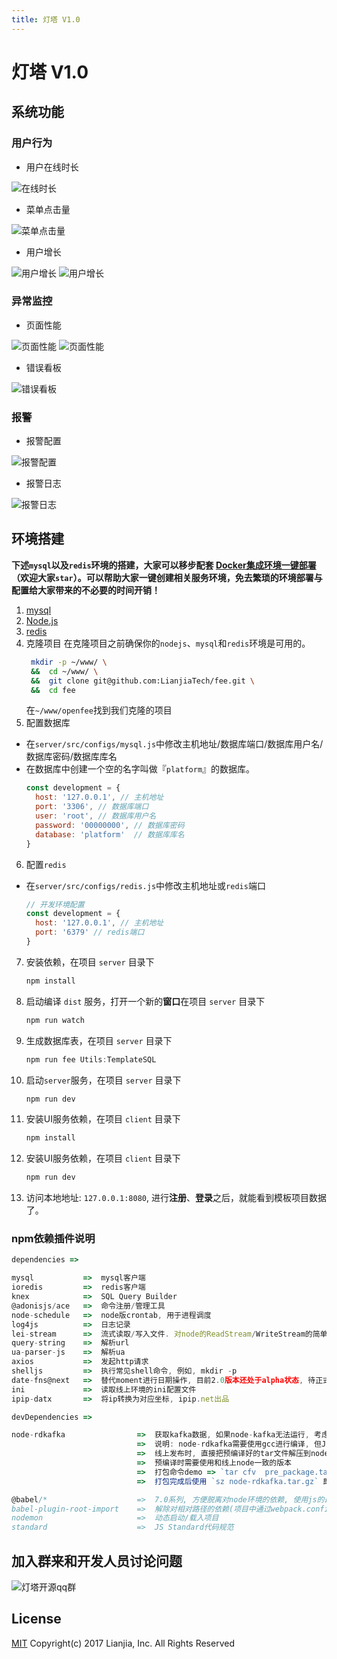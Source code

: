 ```yaml
---
title: 灯塔 V1.0
---
```



# 灯塔 V1.0

## 系统功能

### 用户行为

- 用户在线时长

![在线时长](/FEE-doc/images/fee/1.0/onlineTime.png)

- 菜单点击量

![菜单点击量](/FEE-doc/images/fee/1.0/menuClick.jpg)

- 用户增长

![用户增长](/FEE-doc/images/fee/1.0/userGrowth_01.jpg)
![用户增长](/FEE-doc/images/fee/1.0/userGrowth_02.jpg)

### 异常监控

- 页面性能

![页面性能](/FEE-doc/images/fee/1.0/perf_01.jpg)
![页面性能](/FEE-doc/images/fee/1.0/perf_02.jpg)

- 错误看板

![错误看板](/FEE-doc/images/fee/1.0/error.jpg)

### 报警

- 报警配置

![报警配置](/FEE-doc/images/fee/1.0/alarmConfig.jpg)

- 报警日志

![报警日志](/FEE-doc/images/fee/1.0/alarmLog.jpg)

## 环境搭建

**下述`mysql`以及`redis`环境的搭建，大家可以移步配套 [Docker集成环境一键部署](https://github.com/alphawq/Fee-dev-docker)（欢迎大家`star`）。可以帮助大家一键创建相关服务环境，免去繁琐的环境部署与配置给大家带来的不必要的时间开销！**
1. [mysql](https://www.mysql.com/)
2. [Node.js](http://nodejs.cn/)
3. [redis](https://redis.io/)
4. 克隆项目 在克隆项目之前确保你的`nodejs`、`mysql`和`redis`环境是可用的。
   ```bash
    mkdir -p ~/www/ \
    &&  cd ~/www/ \
    &&  git clone git@github.com:LianjiaTech/fee.git \
    &&  cd fee
    ```
    在`~/www/openfee`找到我们克隆的项目
5. 配置数据库
- 在`server/src/configs/mysql.js`中修改主机地址/数据库端口/数据库用户名/数据库密码/数据库库名
- 在数据库中创建一个空的名字叫做『`platform`』的数据库。
    ```javascript
    const development = {
      host: '127.0.0.1', // 主机地址
      port: '3306', // 数据库端口
      user: 'root', // 数据库用户名
      password: '00000000', // 数据库密码
      database: 'platform'  // 数据库库名
    }
    ```
6. 配置`redis`
- 在`server/src/configs/redis.js`中修改主机地址或`redis`端口
    ```javascript
    // 开发环境配置
    const development = {
      host: '127.0.0.1', // 主机地址
      port: '6379' // redis端口
    }
    ```
7. 安装依赖，在项目 `server` 目录下
   ```javascript
   npm install
   ```
8. 启动编译 `dist` 服务，打开一个新的**窗口**在项目 `server` 目录下
   ```javascript
   npm run watch
   ```
9. 生成数据库表，在项目 `server` 目录下
   ```javascript
   npm run fee Utils:TemplateSQL 
   ```
1. 启动`server`服务，在项目 `server` 目录下
   ```javascript
   npm run dev
   ```
1. 安装UI服务依赖，在项目 `client` 目录下
   ```javascript
   npm install
   ```
1. 安装UI服务依赖，在项目 `client` 目录下
   ```javascript
   npm run dev
   ```

1. 访问本地地址: `127.0.0.1:8080`, 进行**注册**、**登录**之后，就能看到模板项目数据了。

### npm依赖插件说明

```javascript
dependencies =>

mysql           =>  mysql客户端
ioredis         =>  redis客户端
knex            =>  SQL Query Builder
@adonisjs/ace   =>  命令注册/管理工具
node-schedule   =>  node版crontab, 用于进程调度
log4js          =>  日志记录
lei-stream      =>  流式读取/写入文件. 对node的ReadStream/WriteStream的简单封装
query-string    =>  解析url
ua-parser-js    =>  解析ua
axios           =>  发起http请求
shelljs         =>  执行常见shell命令, 例如, mkdir -p
date-fns@next   =>  替代moment进行日期操作, 目前2.0版本还处于alpha状态, 待正式发布后即可取消@next标记
ini             =>  读取线上环境的ini配置文件
ipip-datx       =>  将ip转换为对应坐标, ipip.net出品

devDependencies =>

node-rdkafka                =>  获取kafka数据, 如果node-kafka无法运行, 考虑本机中是否有librdkafka库 => `sudo apt-get install librdkafka-dev` & 本机是否安装了Python2.7
                            =>  说明: node-rdkafka需要使用gcc进行编译, 但Jinkins上没有相应的编译脚本, 为了能从Jinkins上编译通过, 将`node-rdkfka`放在了dev依赖中.
                            =>  线上发布时, 直接把预编译好的tar文件解压到node_module文件夹里, 跳过gcc编译流程(开发机环境和线上环境一致, 因此使用开发机进行预编译)
                            =>  预编译时需要使用和线上node一致的版本
                            =>  打包命令demo => `tar cfv  pre_package.tar.gz node-rdkafka nan bindings`
                            =>  打包完成后使用 `sz node-rdkafka.tar.gz` 即可将文件下载到本机

@babel/*                    =>  7.0系列, 方便脱离对node环境的依赖, 使用js的最新特性
babel-plugin-root-import    =>  解除对相对路径的依赖(项目中通过webpack.config.js(WebStrom) & jsconfig.json(VSCode)辅助编辑器识别路径)
nodemon                     =>  动态启动/载入项目
standard                    =>  JS Standard代码规范
```

## 加入群来和开发人员讨论问题

![灯塔开源qq群](/FEE-doc/images/fee/1.0/qq.jpeg)

## License

[MIT](http://opensource.org/licenses/MIT) Copyright(c) 2017 Lianjia, Inc. All Rights Reserved